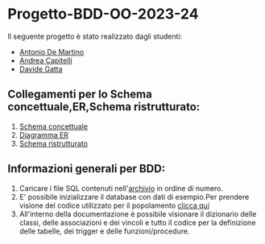 # Progetto-BDD-OO-2023-24

Il seguente progetto è stato realizzato dagli studenti:
  - [Antonio De Martino](https://github.com/No1dem)
  - [Andrea Capitelli](https://github.com/AndreaCapitelli)
  - [Davide Gatta](https://github.com/Davidcat1118)
## Collegamenti per lo Schema concettuale,ER,Schema ristrutturato:
1. [Schema concettuale](https://github.com/No1dem/Progetto-BB-OO-2023-24/blob/main/Basi%20Di%20Dati/UMLdef.svg)
2. [Diagramma ER](https://github.com/No1dem/Progetto-BB-OO-2023-24/blob/main/Basi%20Di%20Dati/ErDef.svg)
3. [Schema ristrutturato](https://github.com/No1dem/Progetto-BB-OO-2023-24)
## Informazioni generali per BDD:
1. Caricare i file SQL contenuti nell'[archivio](https://github.com/No1dem/Progetto-BB-OO-2023-24/tree/main/Basi%20Di%20Dati/Archivio%20SQL) in ordine di numero.
2. E' possibile inizializzare il database con dati di esempio.Per prendere visione del codice utilizzato per il popolamento [clicca qui](https://github.com/No1dem/Progetto-BB-OO-2023-24/blob/main/Basi%20Di%20Dati/Archivio%20SQL/5.Popolamento%20DB.sql)
3. All'interno della documentazione è possibile visionare il dizionario delle classi, delle associazioni e dei vincoli e tutto il codice per la definizione delle tabelle, dei trigger e delle funzioni/procedure.


